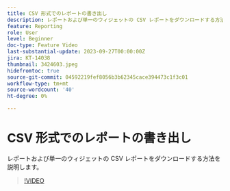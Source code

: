 ```yaml
---
title: CSV 形式でのレポートの書き出し
description: レポートおよび単一のウィジェットの CSV レポートをダウンロードする方法を説明します。
feature: Reporting
role: User
level: Beginner
doc-type: Feature Video
last-substantial-update: 2023-09-27T00:00:00Z
jira: KT-14038
thumbnail: 3424603.jpeg
hidefromtoc: true
source-git-commit: 04592219fef8056b3b62345cace394473c1f3c01
workflow-type: tm+mt
source-wordcount: '40'
ht-degree: 0%

---
```



# CSV 形式でのレポートの書き出し

レポートおよび単一のウィジェットの CSV レポートをダウンロードする方法を説明します。

>[!VIDEO](https://video.tv.adobe.com/v/3424603/?learn=on)
